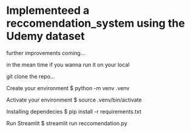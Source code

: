 # Implementeed a reccomendation_system using the Udemy dataset

further improvements coming...

in the mean time if you wanna run it on your local 

git clone the repo...

Create your environment
$ python -m venv .venv

Activate your environment
$ source .venv/bin/activate

Installing dependecies
$ pip install -r requirements.txt

Run Streamlit 
$ streamlit run reccomendation.py



